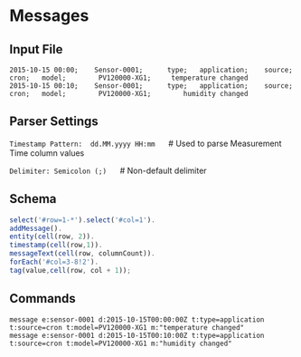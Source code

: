 # Messages

## Input File

```csv
2015-10-15 00:00;    Sensor-0001;      type;   application;    source; cron;   model;        PV120000-XG1;     temperature changed
2015-10-15 00:10;    Sensor-0001;      type;   application;    source; cron;   model;        PV120000-XG1;        humidity changed
```

## Parser Settings

`Timestamp Pattern:  dd.MM.yyyy HH:mm`      # Used to parse Measurement Time column values

`Delimiter: Semicolon (;)`      # Non-default delimiter

## Schema

```javascript
select('#row=1-*').select('#col=1').
addMessage().
entity(cell(row, 2)).
timestamp(cell(row,1)).
messageText(cell(row, columnCount)).
forEach('#col=3-8!2').
tag(value,cell(row, col + 1));
```

## Commands

```ls
message e:sensor-0001 d:2015-10-15T00:00:00Z t:type=application t:source=cron t:model=PV120000-XG1 m:"temperature changed"
message e:sensor-0001 d:2015-10-15T00:10:00Z t:type=application t:source=cron t:model=PV120000-XG1 m:"humidity changed"
```
